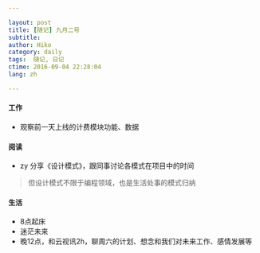 ```yaml
---

layout: post  
title: [随记] 九月二号  
subtitle:   
author: Hiko  
category: daily
tags:  随记, 日记 
ctime: 2016-09-04 22:28:04  
lang: zh  

---
```



#### 工作

- 观察前一天上线的计费模块功能、数据

#### 阅读

- zy 分享《设计模式》，跟同事讨论各模式在项目中的时间
> 但设计模式不限于编程领域，也是生活处事的模式归纳

#### 生活

- 8点起床
- 迷茫未来
- 晚12点，和云视讯2h，聊周六的计划、想念和我们对未来工作、感情发展等